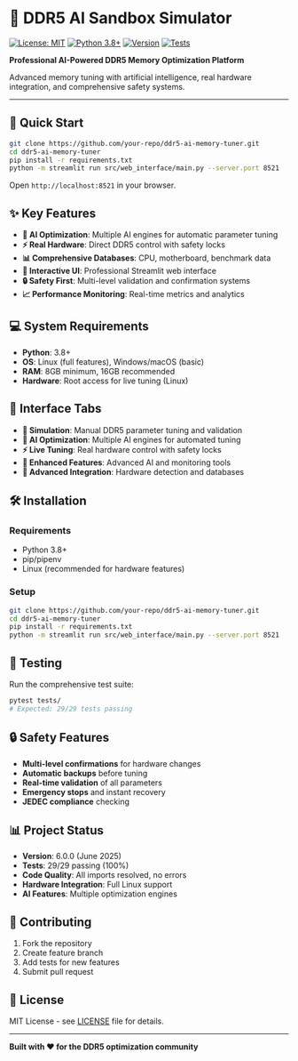 # 🧠 DDR5 AI Sandbox Simulator

[![License: MIT](https://img.shields.io/badge/License-MIT-yellow.svg)](https://opensource.org/licenses/MIT)
[![Python 3.8+](https://img.shields.io/badge/Python-3.8+-blue.svg)](https://www.python.org/downloads/)
[![Version](https://img.shields.io/badge/version-6.0-blue.svg)](#)
[![Tests](https://img.shields.io/badge/tests-29%2F29%20passing-green.svg)](#)

**Professional AI-Powered DDR5 Memory Optimization Platform**

Advanced memory tuning with artificial intelligence, real hardware integration, and comprehensive safety systems.

---

## 🚀 Quick Start

```bash
git clone https://github.com/your-repo/ddr5-ai-memory-tuner.git
cd ddr5-ai-memory-tuner
pip install -r requirements.txt
python -m streamlit run src/web_interface/main.py --server.port 8521
```

Open `http://localhost:8521` in your browser.

## ✨ Key Features

- **🧠 AI Optimization**: Multiple AI engines for automatic parameter tuning
- **⚡ Real Hardware**: Direct DDR5 control with safety locks
- **📊 Comprehensive Databases**: CPU, motherboard, benchmark data
- **🎯 Interactive UI**: Professional Streamlit web interface
- **🔒 Safety First**: Multi-level validation and confirmation systems
- **📈 Performance Monitoring**: Real-time metrics and analytics

## 💻 System Requirements

- **Python**: 3.8+
- **OS**: Linux (full features), Windows/macOS (basic)
- **RAM**: 8GB minimum, 16GB recommended
- **Hardware**: Root access for live tuning (Linux)

## 🎯 Interface Tabs

- **🎯 Simulation**: Manual DDR5 parameter tuning and validation
- **🧠 AI Optimization**: Multiple AI engines for automated tuning
- **⚡ Live Tuning**: Real hardware control with safety locks
- **🚀 Enhanced Features**: Advanced AI and monitoring tools
- **🔧 Advanced Integration**: Hardware detection and databases

## 🛠️ Installation

### Requirements
- Python 3.8+
- pip/pipenv
- Linux (recommended for hardware features)

### Setup
```bash
git clone https://github.com/your-repo/ddr5-ai-memory-tuner.git
cd ddr5-ai-memory-tuner
pip install -r requirements.txt
python -m streamlit run src/web_interface/main.py --server.port 8521
```

## 🧪 Testing

Run the comprehensive test suite:
```bash
pytest tests/
# Expected: 29/29 tests passing
```

## 🔒 Safety Features

- **Multi-level confirmations** for hardware changes
- **Automatic backups** before tuning
- **Real-time validation** of all parameters
- **Emergency stops** and instant recovery
- **JEDEC compliance** checking

## 📊 Project Status

- **Version**: 6.0.0 (June 2025)
- **Tests**: 29/29 passing (100%)
- **Code Quality**: All imports resolved, no errors
- **Hardware Integration**: Full Linux support
- **AI Features**: Multiple optimization engines

## 🤝 Contributing

1. Fork the repository
2. Create feature branch
3. Add tests for new features
4. Submit pull request

## 📄 License

MIT License - see [LICENSE](LICENSE) file for details.

---

**Built with ❤️ for the DDR5 optimization community**
